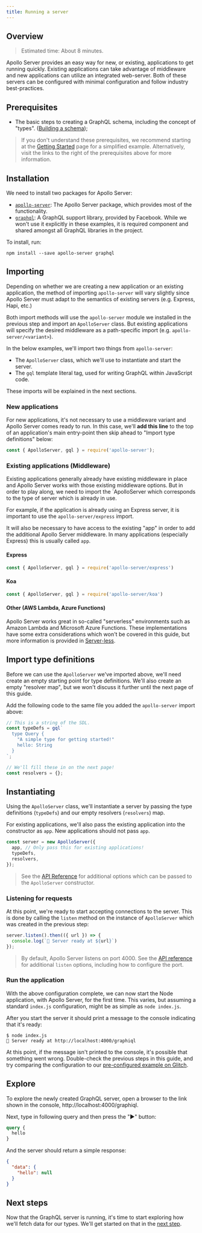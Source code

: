 ```yaml
---
title: Running a server
---
```


## Overview

> Estimated time: About 8 minutes.

Apollo Server provides an easy way for new, or existing, applications to get running quickly.  Existing applications can take advantage of middleware and new applications can utilize an integrated web-server.  Both of these servers can be configured with minimal configuration and follow industry best-practices.

## Prerequisites

* The basic steps to creating a GraphQL schema, including the concept of "types". ([Building a schema](./schema.html));

> If you don't understand these prerequisites, we recommend starting at the [Getting Started](../getting-started.html) page for a simplified example.  Alternatively, visit the links to the right of the prerequisites above for more information.

## Installation

We need to install two packages for Apollo Server:

* [`apollo-server`](//npm.im/apollo-server): The Apollo Server package, which provides most of the functionality.
* [`graphql`](//npm.im/graphql): A GraphQL support library, provided by Facebook.  While we won't use it explicitly in these examples, it is required component and shared amongst all GraphQL libraries in the project.

To install, run:

    npm install --save apollo-server graphql

## Importing

Depending on whether we are creating a new application or an existing application, the method of importing `apollo-server` will vary slightly since Apollo Server must adapt to the semantics of existing servers (e.g. Express, Hapi, etc.)

Both import methods will use the `apollo-server` module we installed in the previous step and import an `ApolloServer` class.  But existing applications will specify the desired middleware as a path-specific import (e.g. `apollo-server/<variant>`).

In the below examples, we'll import two things from `apollo-server`:

* The `ApolloServer` class, which we'll use to instantiate and start the server.
* The `gql` template literal tag, used for writing GraphQL within JavaScript code.

These imports will be explained in the next sections.
### New applications

For new applications, it's not necessary to use a middleware variant and Apollo Server comes ready to run.  In this case, we'll **add this line** to the top of an application's main entry-point then skip ahead to "Import type definitions" below:

```js
const { ApolloServer, gql } = require('apollo-server');
```

### Existing applications (Middleware)

Existing applications generally already have existing middleware in place and Apollo Server works with those existing middleware options.  But in order to play along, we need to import the `ApolloServer which corresponds to the type of server which is already in use.

For example, if the application is already using an Express server, it is important to use the `apollo-server/express` import.

It will also be necessary to have access to the existing "app" in order to add the additional Apollo Server middleware.  In many applications (especially Express) this is usually called `app`.

#### Express

```js
const { ApolloServer, gql } = require('apollo-server/express')
```

#### Koa

```js
const { ApolloServer, gql } = require('apollo-server/koa')
```

#### Other (AWS Lambda, Azure Functions)

Apollo Server works great in so-called "serverless" environments such as Amazon Lambda and Microsoft Azure Functions.  These implementations have some extra considerations which won't be covered in this guide, but more information is provided in [Server-less]().

## Import type definitions

Before we can use the `ApolloServer` we've imported above, we'll need create an empty starting point for type definitions.  We'll also create an empty "resolver map", but we won't discuss it further until the next page of this guide.

Add the following code to the same file you added the `apollo-server` import above:

```js
// This is a string of the SDL.
const typeDefs = gql`
  type Query {
    "A simple type for getting started!"
    hello: String
  }
`;

// We'll fill these in on the next page!
const resolvers = {};
```

## Instantiating

Using the `ApolloServer` class, we'll instantiate a server by passing the type definitions (`typeDefs`) and our empty resolvers (`resolvers`) map.

For existing applications, we'll also pass the existing application into the constructor as `app`.  New applications should not pass `app`.

```js
const server = new ApolloServer({
  app, // Only pass this for existing applications!
  typeDefs,
  resolvers,
});
```

> See the [API Reference](../api/apollo-server.html) for additional options which can be passed to the `ApolloServer` constructor.

### Listening for requests

At this point, we're ready to start accepting connections to the server.  This is done by calling the `listen` method on the instance of `ApolloServer` which was created in the previous step:

```js
server.listen().then(({ url }) => {
  console.log(`🚀 Server ready at ${url}`)
});
```

> By default, Apollo Server listens on port 4000.  See the [API reference](../api/apollo-server.html) for additional `listen` options, including how to configure the port.

### Run the application

With the above configuration complete, we can now start the Node application, with Apollo Server, for the first time.  This varies, but assuming a standard `index.js` configuration, might be as simple as `node index.js`.

After you start the server it should print a message to the console indicating that it's ready:

```shell
$ node index.js
🚀 Server ready at http://localhost:4000/graphiql
```

At this point, if the message isn't printed to the console, it's possible that something went wrong.  Double-check the previous steps in this guide, and try comparing the configuration to our [pre-configured example on Glitch]().

## Explore

To explore the newly created GraphQL server, open a browser to the link shown in the console, http://localhost:4000/graphiql.

Next, type in following query and then press the "▶️" button:

```graphql
query {
  hello
}
```

And the server should return a simple response:

```json
{
  "data": {
    "hello": null
  }
}
```

## Next steps

Now that the GraphQL server is running, it's time to start exploring how we'll fetch data for our types.  We'll get started on that in the [next step](./data.html).
